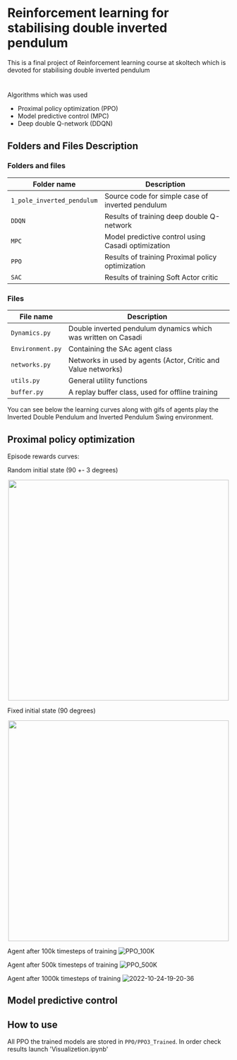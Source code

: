 # Reinforcement learning for stabilising double inverted pendulum
This is a final project of Reinforcement learning course at skoltech which is devoted for stabilising double inverted pendulum


# 

Algorithms which was used
- Proximal policy optimization (PPO)
- Model predictive control (MPC)
- Deep double Q-network (DDQN)

## Folders and Files Description

### Folders and files

|Folder name       |                     Description                                    |
|------------------|--------------------------------------------------------------------|
|`1_pole_inverted_pendulum`             |  Source code for simple case of inverted pendulum                                           |
|`DDQN`            | Results of training deep double Q-network                               |
|`MPC`          | Model predictive control using Casadi optimization                 |
|`PPO`          |  Results of training Proximal policy optimization              |
|`SAC`          |  Results of training Soft Actor critic                 |


### Files

|File name            |                     Description                                    |
|---------------------|--------------------------------------------------------------------|
|`Dynamics.py`            | Double inverted pendulum dynamics which was written on Casadi    |
|`Environment.py`          | Containing the SAc agent class                                     |
|`networks.py`        | Networks in used by agents (Actor, Critic and Value networks)      |
|`utils.py`           | General utility functions                                          |
|`buffer.py`          | A replay buffer class, used for offline training                   |


You can see below the learning curves along with gifs of agents  play the Inverted Double Pendulum and Inverted Pendulum Swing environment.
## Proximal policy optimization 
Episode rewards curves:

Random initial state (90 +- 3 degrees)
<p align="center">
<img src="https://user-images.githubusercontent.com/53058704/197342315-3c3afa99-9ba3-4a4e-b0fa-f3119e7fe339.png" width="500">
</p>


Fixed initial state (90 degrees)
<p align="center">
<img  src="https://user-images.githubusercontent.com/53058704/197342642-01feb722-0eac-4e39-8b77-87731752b208.png" width="500">
</p>



Agent after 100k timesteps of training
![PPO_100K](https://user-images.githubusercontent.com/53058704/197342394-5273b20d-a462-4ffc-bd20-7fb08159e4ed.gif)


Agent after 500k timesteps of training
![PPO_500K](https://user-images.githubusercontent.com/53058704/197342398-55ca8314-a958-4e78-b3b6-6c6901a39e16.gif)


Agent after 1000k timesteps of training
![2022-10-24-19-20-36](https://user-images.githubusercontent.com/53058704/197576432-e5773292-9b62-4f3f-821b-2555f7183c58.gif)






## Model predictive control



## How to use
All PPO the trained models are stored in `PPO/PPO3_Trained`. In order check results launch 'Visualizetion.ipynb'

